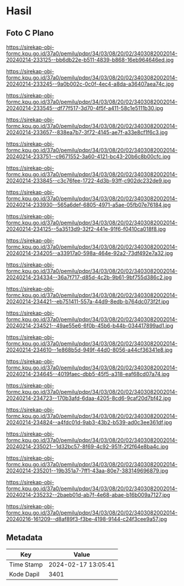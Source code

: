 # Hasil

## Foto C Plano

https://sirekap-obj-formc.kpu.go.id/37a0/pemilu/pdpr/34/03/08/20/02/3403082002014-20240214-233125--bb6db22e-b511-4839-b868-16eb964646ed.jpg

https://sirekap-obj-formc.kpu.go.id/37a0/pemilu/pdpr/34/03/08/20/02/3403082002014-20240214-233245--9a0b002c-0c0f-4ec4-a8da-a36407aea74c.jpg

https://sirekap-obj-formc.kpu.go.id/37a0/pemilu/pdpr/34/03/08/20/02/3403082002014-20240214-233545--df77f517-3d70-4f5f-a411-58c1e5111b30.jpg

https://sirekap-obj-formc.kpu.go.id/37a0/pemilu/pdpr/34/03/08/20/02/3403082002014-20240214-233657--838ea7b7-3f72-4145-ae7f-a33e8cf1f6c3.jpg

https://sirekap-obj-formc.kpu.go.id/37a0/pemilu/pdpr/34/03/08/20/02/3403082002014-20240214-233751--c9671552-3a60-4121-bc43-20b6c8b00cfc.jpg

https://sirekap-obj-formc.kpu.go.id/37a0/pemilu/pdpr/34/03/08/20/02/3403082002014-20240214-233845--c3c76fee-1722-4d3b-93ff-c902dc232de9.jpg

https://sirekap-obj-formc.kpu.go.id/37a0/pemilu/pdpr/34/03/08/20/02/3403082002014-20240214-233930--565a6def-6805-4971-a5ae-05fb07e76184.jpg

https://sirekap-obj-formc.kpu.go.id/37a0/pemilu/pdpr/34/03/08/20/02/3403082002014-20240214-234125--5a3513d9-32f2-441e-91f6-f0410ca018f8.jpg

https://sirekap-obj-formc.kpu.go.id/37a0/pemilu/pdpr/34/03/08/20/02/3403082002014-20240214-234205--a33917a0-598a-464e-92a2-73df492e7a32.jpg

https://sirekap-obj-formc.kpu.go.id/37a0/pemilu/pdpr/34/03/08/20/02/3403082002014-20240214-234334--36a7f717-d85d-4c2b-9b61-9bf755d386c2.jpg

https://sirekap-obj-formc.kpu.go.id/37a0/pemilu/pdpr/34/03/08/20/02/3403082002014-20240214-234421--eb751411-557a-44d9-8edb-b764dc073f2f.jpg

https://sirekap-obj-formc.kpu.go.id/37a0/pemilu/pdpr/34/03/08/20/02/3403082002014-20240214-234521--49ae55e6-6f0b-45b6-b44b-034417899ad1.jpg

https://sirekap-obj-formc.kpu.go.id/37a0/pemilu/pdpr/34/03/08/20/02/3403082002014-20240214-234610--1e868b5d-949f-44d0-8056-a44cf36341e8.jpg

https://sirekap-obj-formc.kpu.go.id/37a0/pemilu/pdpr/34/03/08/20/02/3403082002014-20240214-234645--4019faec-dbb5-45f5-a318-eaf68cd07a74.jpg

https://sirekap-obj-formc.kpu.go.id/37a0/pemilu/pdpr/34/03/08/20/02/3403082002014-20240214-234723--170b3afd-6daa-4205-8cd6-9caf20d7bf42.jpg

https://sirekap-obj-formc.kpu.go.id/37a0/pemilu/pdpr/34/03/08/20/02/3403082002014-20240214-234824--a4fdc01d-9ab3-43b2-b539-ad0c3ee361df.jpg

https://sirekap-obj-formc.kpu.go.id/37a0/pemilu/pdpr/34/03/08/20/02/3403082002014-20240214-235021--1d32bc57-8f69-4c92-951f-2f2f64e8ba4c.jpg

https://sirekap-obj-formc.kpu.go.id/37a0/pemilu/pdpr/34/03/08/20/02/3403082002014-20240214-235201--19b351a7-7ff1-43aa-80e7-383149696879.jpg

https://sirekap-obj-formc.kpu.go.id/37a0/pemilu/pdpr/34/03/08/20/02/3403082002014-20240214-235232--2baeb01d-ab7f-4e68-abae-b16b009a7127.jpg

https://sirekap-obj-formc.kpu.go.id/37a0/pemilu/pdpr/34/03/08/20/02/3403082002014-20240216-161209--d8af89f3-f3be-4198-9144-c24f3cee9a57.jpg


## Metadata

| Key        | Value               |
| ---------- | ------------------- |
| Time Stamp | 2024-02-17 13:05:41 |
| Kode Dapil | 3401                |



